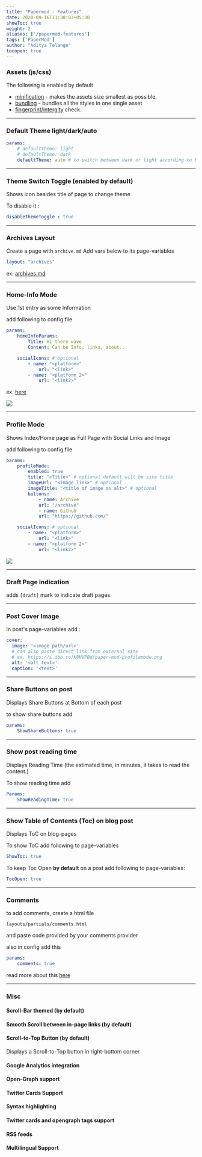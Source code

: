 ```yaml
---
title: "Papermod - Features"
date: 2020-09-16T11:30:03+05:30
showToc: true
weight: 2
aliases: ['/papermod-features']
tags: ['PaperMod']
author: "Aditya Telange"
tocopen: true
---
```


### Assets (js/css)
The following is enabled by default
- [minification](https://gohugo.io/hugo-pipes/minification/) - makes the assets size smallest as possible.
- [bundling](https://gohugo.io/hugo-pipes/bundling/) - bundles all the styles in one single asset
- [fingerprint/intergity](https://gohugo.io/hugo-pipes/fingerprint/) check.

---

### Default Theme light/dark/auto

```yml
params:
    # defaultTheme: light
    # defaultTheme: dark
    defaultTheme: auto # to switch between dark or light according to browser theme
```
</details>

---

### Theme Switch Toggle (enabled by default)

Shows icon besides title of page to change theme

To disable it :

```yml
disableThemeToggle : true
```

---

### Archives Layout

Create a page with `archive.md`
Add vars below to its page-variables

```yml
layout: "archives"
```
ex: [archives.md](https://raw.githubusercontent.com/adityatelange/hugo-PaperMod/exampleSite/content/archives.md)

---

### Home-Info Mode

Use 1st entry as some Information

add following to config file
```yml
params:
    homeInfoParams:
        Title: Hi there wave
        Content: Can be Info, links, about...

    socialIcons: # optional
        - name: "<platform>"
            url: "<link>"
        - name: "<platform 2>"
            url: "<link2>"
```

ex. [here](https://github.com/adityatelange/hugo-PaperMod/blob/exampleSite/config.toml#L14)

![](https://i.ibb.co/zsq6fLr/papermod-homeinfo.png)

---

### Profile Mode

Shows Index/Home page as Full Page with Social Links and Image

add following to config file

```yml
params:
    profileMode:
        enabled: true
        title: "<Title>" # optional default will be site title
        imageUrl: "<image link>" # optional
        imageTitle: "<title of image as alt>" # optional
        buttons:
            - name: Archive
            url: "/archive"
            - name: Github
            url: "https://github.com/"

    socialIcons: # optional
        - name: "<platform>"
            url: "<link>"
        - name: "<platform 2>"
            url: "<link2>"
```

![](https://i.ibb.co/K0HVPBd/paper-mod-profilemode.png)

---

### Draft Page indication

adds `[draft]` mark to indicate draft pages.

---

### Post Cover Image

In post's page-variables add :

```yml
cover:
  image: '<image path/url>'
  # can also paste direct link from external site
  # ex. https://i.ibb.co/K0HVPBd/paper-mod-profilemode.png
  alt: '<alt text>'
  caption: '<text>'
```

---

### Share Buttons on post

Displays Share Buttons at Bottom of each post

to show share buttons add
```yml
params:
    ShowShareButtons: true
```

---

### Show post reading time

Displays Reading Time (the estimated time, in minutes, it takes to read the content.)

To show reading time add
```yml
Params:
    ShowReadingTime: true
```

---

### Show Table of Contents (Toc) on blog post

Displays ToC on blog-pages

To show ToC add following to page-variables
```yml
ShowToc: true
```

To keep Toc Open **by default** on a post add following to page-variables:
```yml
TocOpen: true
```

---

### Comments

to add comments, create a html file

`layouts/partials/comments.html`

and paste code provided by your comments provider

also in config add this

```yml
params:
    comments: true
```

read more about this [here](https://gohugo.io/content-management/comments/)

---

### Misc

#### Scroll-Bar themed (by default)

#### Smooth Scroll between in-page links (by default)

#### Scroll-to-Top Button (by default)

Displays a Scroll-to-Top button in right-bottom corner

#### Google Analytics integration

#### Open-Graph support

#### Twitter Cards Support

#### Syntax highlighting

#### Twitter cards and opengraph tags support

#### RSS feeds

#### Multilingual Support